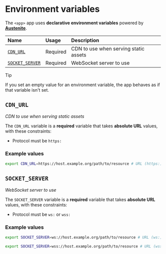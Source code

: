 # Environment variables

The `<app>` app uses **declarative environment variables** powered by **[Austenite]**.

[austenite]: https://github.com/ezzatron/austenite

| Name                              | Usage    | Description                           |
| :-------------------------------- | :------- | :------------------------------------ |
| [`CDN_URL`](#cdn_url)             | Required | CDN to use when serving static assets |
| [`SOCKET_SERVER`](#socket_server) | Required | WebSocket server to use               |

<!-- prettier-ignore-start -->

> [!TIP]
> If you set an empty value for an environment variable, the app behaves as if that variable isn't set.

<!-- prettier-ignore-end -->

## `CDN_URL`

_CDN to use when serving static assets_

The `CDN_URL` variable is a **required** variable that takes **absolute URL** values, with these constraints:

- Protocol must be `https:`

### Example values

```sh
export CDN_URL=https://host.example.org/path/to/resource # URL (https:)
```

## `SOCKET_SERVER`

_WebSocket server to use_

The `SOCKET_SERVER` variable is a **required** variable that takes **absolute URL** values, with these constraints:

- Protocol must be `ws:` or `wss:`

### Example values

```sh
export SOCKET_SERVER=ws://host.example.org/path/to/resource # URL (ws:)
```

```sh
export SOCKET_SERVER=wss://host.example.org/path/to/resource # URL (wss:)
```
